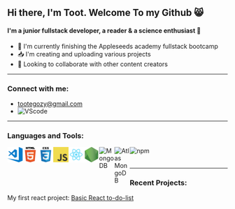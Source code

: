 ## Hi there, I'm Toot. Welcome To my Github :smile_cat:

#### I'm a junior fullstack developer, a reader & a science enthusiast :milky_way:

- :apple: I'm currently finishing the Appleseeds academy fullstack bootcamp
- :inbox_tray: I'm creating and uploading various projects
- :telescope: Looking to collaborate with other content creators

---
### Connect with me:

- tootegozy@gmail.com
- [<img align="left" alt="VScode" width="70px" src="https://1000logos.net/wp-content/uploads/2017/03/Linkedin-Logo.png">](https://www.linkedin.com/in/toot-egozy-b1971920b/)

---

### Languages and Tools:



[<img align="left" alt="VScode" width="35px" src="https://raw.githubusercontent.com/github/explore/80688e429a7d4ef2fca1e82350fe8e3517d3494d/topics/visual-studio-code/visual-studio-code.png">](https://code.visualstudio.com/)

[<img align="left" alt="HTML5" width="35px" src="https://raw.githubusercontent.com/github/explore/80688e429a7d4ef2fca1e82350fe8e3517d3494d/topics/html/html.png">](https://developer.mozilla.org/he/docs/web/guide/html/html5)

[<img align="left" alt="CSS3" width="35px" src="https://raw.githubusercontent.com/github/explore/80688e429a7d4ef2fca1e82350fe8e3517d3494d/topics/css/css.png">](https://developer.mozilla.org/he/docs/web/css)

[<img align="left" alt="JavaScript" width="35px" src="https://raw.githubusercontent.com/github/explore/80688e429a7d4ef2fca1e82350fe8e3517d3494d/topics/javascript/javascript.png">](https://javascript.info/intro)

[<img align="left" alt="React" width="35px" src="https://raw.githubusercontent.com/github/explore/80688e429a7d4ef2fca1e82350fe8e3517d3494d/topics/react/react.png">](https://reactjs.org/)

[<img align="left" alt="Node.js" width="35px" src="https://raw.githubusercontent.com/github/explore/80688e429a7d4ef2fca1e82350fe8e3517d3494d/topics/nodejs/nodejs.png">](https://nodejs.org/en/)

[<img align="left" alt="MongoDB" width="35px" src="https://infinapps.com/wp-content/uploads/2018/10/mongodb-logo.png">](https://www.mongodb.com/)

[<img align="left" alt="Atlas MongoDB" width="35px" src="https://www.jsonar.com/static/eed1fc2ae341a536cfc1c60caeae7b6d/a4486/mongodb%402x.png">](https://www.mongodb.com/cloud/atlas/lp/try2?utm_source=google&utm_campaign=gs_emea_israel_search_core_brand_atlas_desktop&utm_term=atlas%20mongo&utm_medium=cpc_paid_search&utm_ad=e&utm_ad_campaign_id=12212624530&gclid=cj0kcqjwyzmebhcparisalizmnk-i3suatl_s02isgkvpmdludslc5nqcmweallumucrant8peyr7suaar99ealw_wcb)

[<img align="left" alt="npm" width="50px" src="https://www.tomsquest.com/img/posts/2018-10-02-better-npm-ing/npm_logo.png">](https://www.npmjs.com/)

<br />
<br />

---

### Recent Projects:

My first react project: 
[Basic React to-do-list](https://condescending-lumiere-156838.netlify.app/)
